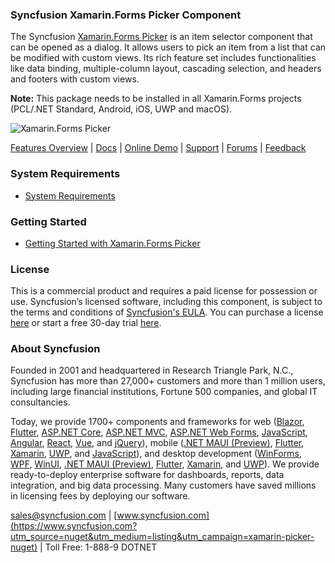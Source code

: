 ### Syncfusion Xamarin.Forms Picker Component
The Syncfusion [Xamarin.Forms Picker](https://www.syncfusion.com/xamarin-ios-ui-controls/picker?utm_source=nuget&utm_medium=listing&utm_campaign=xamarin-picker-nuget)  is an item selector component that can be opened as a dialog. It allows users to pick an item from a list that can be modified with custom views. Its rich feature set includes functionalities like data binding, multiple-column layout, cascading selection, and headers and footers with custom views.

**Note:** This package needs to be installed in all Xamarin.Forms projects (PCL/.NET Standard, Android, iOS, UWP and macOS).
	  
![Xamarin.Forms Picker](https://cdn.syncfusion.com/nuget-readme/xamarin/xamarin_forms_picker.png)

[Features Overview](https://www.syncfusion.com/xamarin-ios-ui-controls/picker?utm_source=nuget&utm_medium=listing&utm_campaign=xamarin-picker-nuget) | [Docs](https://help.syncfusion.com/xamarin/picker/gettingstarted?utm_source=nuget&utm_medium=listing&utm_campaign=xamarin-picker-nuget) | [Online Demo](https://github.com/syncfusion/xamarin-demos?utm_source=nuget&utm_medium=listing&utm_campaign=xamarin-picker-nuget) | [Support](https://www.syncfusion.com/support/directtrac/incidents/newincident?utm_source=nuget&utm_medium=listing&utm_campaign=xamarin-picker-nuget) | [Forums](https://www.syncfusion.com/forums/xamarin.forms?utm_source=nuget&utm_medium=listing&utm_campaign=xamarin-picker-nuget) | [Feedback](https://www.syncfusion.com/feedback/xamarin-forms?utm_source=nuget&utm_medium=listing&utm_campaign=xamarin-picker-nuget)

### System Requirements

* [System Requirements](https://help.syncfusion.com/xamarin/installation/system-requirements?utm_source=nuget&utm_medium=listing&utm_campaign=xamarin-picker-nuget)

### Getting Started

* [Getting Started with Xamarin.Forms Picker](https://help.syncfusion.com/xamarin/picker/gettingstarted?utm_source=nuget&utm_medium=listing&utm_campaign=xamarin-picker-nuget)

### License

This is a commercial product and requires a paid license for possession or use. Syncfusion’s licensed software, including this component, is subject to the terms and conditions of [Syncfusion's EULA](https://www.syncfusion.com/eula/es/?utm_source=nuget&utm_medium=listing&utm_campaign=xamarin-picker-nuget). You can purchase a license [here](https://www.syncfusion.com/sales/products?utm_source=nuget&utm_medium=listing&utm_campaign=xamarin-picker-nuget) or start a free 30-day trial [here](https://www.syncfusion.com/account/manage-trials/start-trials?utm_source=nuget&utm_medium=listing&utm_campaign=xamarin-picker-nuget).

### About Syncfusion

Founded in 2001 and headquartered in Research Triangle Park, N.C., Syncfusion has more than 27,000+ customers and more than 1 million users, including large financial institutions, Fortune 500 companies, and global IT consultancies.
 
Today, we provide 1700+ components and frameworks for web ([Blazor](https://www.syncfusion.com/blazor-components?utm_source=nuget&utm_medium=listing&utm_campaign=xamarin-picker-nuget), [Flutter](https://www.syncfusion.com/flutter-widgets?utm_source=nuget&utm_medium=listing&utm_campaign=xamarin-picker-nuget), [ASP.NET Core](https://www.syncfusion.com/aspnet-core-ui-controls?utm_source=nuget&utm_medium=listing&utm_campaign=xamarin-picker-nuget), [ASP.NET MVC](https://www.syncfusion.com/aspnet-mvc-ui-controls?utm_source=nuget&utm_medium=listing&utm_campaign=xamarin-picker-nuget), [ASP.NET Web Forms](https://www.syncfusion.com/jquery/aspnet-webforms-ui-controls?utm_source=nuget&utm_medium=listing&utm_campaign=xamarin-picker-nuget), [JavaScript](https://www.syncfusion.com/javascript-ui-controls?utm_source=nuget&utm_medium=listing&utm_campaign=xamarin-picker-nuget), [Angular](https://www.syncfusion.com/angular-ui-components?utm_source=nuget&utm_medium=listing&utm_campaign=xamarin-picker-nuget), [React](https://www.syncfusion.com/react-ui-components?utm_source=nuget&utm_medium=listing&utm_campaign=xamarin-picker-nuget), [Vue](https://www.syncfusion.com/vue-ui-components?utm_source=nuget&utm_medium=listing&utm_campaign=xamarin-picker-nuget), and [jQuery](https://www.syncfusion.com/jquery-ui-widgets?utm_source=nuget&utm_medium=listing&utm_campaign=xamarin-picker-nuget)), mobile ([.NET MAUI (Preview)](https://www.syncfusion.com/maui-controls?utm_source=nuget&utm_medium=listing&utm_campaign=xamarin-picker-nuget), [Flutter](https://www.syncfusion.com/flutter-widgets?utm_source=nuget&utm_medium=listing&utm_campaign=xamarin-picker-nuget), [Xamarin](https://www.syncfusion.com/xamarin-ui-controls?utm_source=nuget&utm_medium=listing&utm_campaign=xamarin-picker-nuget), [UWP](https://www.syncfusion.com/uwp-ui-controls?utm_source=nuget&utm_medium=listing&utm_campaign=xamarin-picker-nuget), and [JavaScript](https://www.syncfusion.com/javascript-ui-controls?utm_source=nuget&utm_medium=listing&utm_campaign=xamarin-picker-nuget)), and desktop development ([WinForms](https://www.syncfusion.com/winforms-ui-controls?utm_source=nuget&utm_medium=listing&utm_campaign=xamarin-picker-nuget), [WPF](https://www.syncfusion.com/wpf-controls?utm_source=nuget&utm_medium=listing&utm_campaign=xamarin-picker-nuget), [WinUI](https://www.syncfusion.com/winui-controls?utm_source=nuget&utm_medium=listing&utm_campaign=xamarin-picker-nuget), [.NET MAUI (Preview)](https://www.syncfusion.com/maui-controls?utm_source=nuget&utm_medium=listing&utm_campaign=xamarin-picker-nuget), [Flutter](https://www.syncfusion.com/flutter-widgets?utm_source=nuget&utm_medium=listing&utm_campaign=xamarin-picker-nuget), [Xamarin](https://www.syncfusion.com/xamarin-ui-controls?utm_source=nuget&utm_medium=listing&utm_campaign=xamarin-picker-nuget), and [UWP](https://www.syncfusion.com/uwp-ui-controls?utm_source=nuget&utm_medium=listing&utm_campaign=xamarin-picker-nuget)). We provide ready-to-deploy enterprise software for dashboards, reports, data integration, and big data processing. Many customers have saved millions in licensing fees by deploying our software.

[sales@syncfusion.com](mailto:sales@syncfusion.com?Subject=Syncfusion%20Xamarin.Forms%20Picker-%20NuGet) | [www.syncfusion.com](https://www.syncfusion.com?utm_source=nuget&utm_medium=listing&utm_campaign=xamarin-picker-nuget) | Toll Free: 1-888-9 DOTNET     